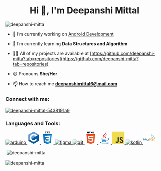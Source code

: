 <h1 align="center">Hi 👋, I'm Deepanshi Mittal</h1>
<p align="left"> <img src="https://komarev.com/ghpvc/?username=deepanshi-mitta&label=Profile%20views&color=0e75b6&style=flat" alt="deepanshi-mitta" /> </p>

- 🔭 I’m currently working on [Android Development](https://github.com/komal-bindal/CarpoolSystem)

- 🌱 I’m currently learning **Data Structures and Algorithm**

- 👨‍💻 All of my projects are available at [https://github.com/deepanshi-mitta?tab=repositories](https://github.com/deepanshi-mitta?tab=repositories)

- 😄 Pronouns **She/Her**

- 📫 How to reach me **deepanshimittal6@mail.com**

<h3 align="left">Connect with me:</h3>
<p align="left">
<a href="https://www.linkedin.com/in/deepanshi-mittal-5438191a9/" target="blank"><img align="center" src="https://raw.githubusercontent.com/rahuldkjain/github-profile-readme-generator/master/src/images/icons/Social/linked-in-alt.svg" alt="deepanshi-mittal-5438191a9" height="30" width="40" /></a>
</p>

<h3 align="left">Languages and Tools:</h3>
<p align="left"> <a href="https://www.arduino.cc/" target="_blank"> <img src="https://cdn.worldvectorlogo.com/logos/arduino-1.svg" alt="arduino" width="40" height="40"/> </a> <a href="https://www.cprogramming.com/" target="_blank"> <img src="https://raw.githubusercontent.com/devicons/devicon/master/icons/c/c-original.svg" alt="c" width="40" height="40"/> </a> <a href="https://www.w3schools.com/css/" target="_blank"> <img src="https://raw.githubusercontent.com/devicons/devicon/master/icons/css3/css3-original-wordmark.svg" alt="css3" width="40" height="40"/> </a> <a href="https://www.figma.com/" target="_blank"> <img src="https://www.vectorlogo.zone/logos/figma/figma-icon.svg" alt="figma" width="40" height="40"/> </a> <a href="https://git-scm.com/" target="_blank"> <img src="https://www.vectorlogo.zone/logos/git-scm/git-scm-icon.svg" alt="git" width="40" height="40"/> </a> <a href="https://www.w3.org/html/" target="_blank"> <img src="https://raw.githubusercontent.com/devicons/devicon/master/icons/html5/html5-original-wordmark.svg" alt="html5" width="40" height="40"/> </a> <a href="https://www.java.com" target="_blank"> <img src="https://raw.githubusercontent.com/devicons/devicon/master/icons/java/java-original.svg" alt="java" width="40" height="40"/> </a> <a href="https://developer.mozilla.org/en-US/docs/Web/JavaScript" target="_blank"> <img src="https://raw.githubusercontent.com/devicons/devicon/master/icons/javascript/javascript-original.svg" alt="javascript" width="40" height="40"/> </a> <a href="https://kotlinlang.org" target="_blank"> <img src="https://www.vectorlogo.zone/logos/kotlinlang/kotlinlang-icon.svg" alt="kotlin" width="40" height="40"/> </a> <a href="https://www.mysql.com/" target="_blank"> <img src="https://raw.githubusercontent.com/devicons/devicon/master/icons/mysql/mysql-original-wordmark.svg" alt="mysql" width="40" height="40"/> </a> </p>

<p>&nbsp;<img align="center" src="https://github-readme-stats.vercel.app/api?username=deepanshi-mitta&show_icons=true&locale=en" alt="deepanshi-mitta" /></p>

<p><img align="center" src="https://github-readme-streak-stats.herokuapp.com/?user=deepanshi-mitta&" alt="deepanshi-mitta" /></p>
